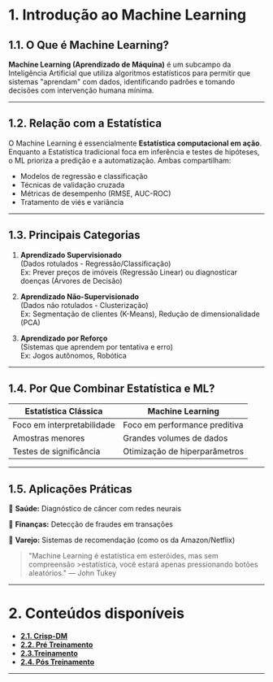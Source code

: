# 1. Introdução ao Machine Learning

## 1.1. O Que é Machine Learning?

**Machine Learning (Aprendizado de Máquina)** é um subcampo da Inteligência Artificial que utiliza algoritmos estatísticos para permitir que sistemas "aprendam" com dados, identificando padrões e tomando decisões com intervenção humana mínima.

---

## 1.2. Relação com a Estatística

O Machine Learning é essencialmente **Estatística computacional em ação**. Enquanto a Estatística tradicional foca em inferência e testes de hipóteses, o ML prioriza a predição e a automatização. Ambas compartilham:

- Modelos de regressão e classificação  
- Técnicas de validação cruzada  
- Métricas de desempenho (RMSE, AUC-ROC)  
- Tratamento de viés e variância

---

## 1.3. Principais Categorias

1. **Aprendizado Supervisionado**  
   (Dados rotulados - Regressão/Classificação)  
   Ex: Prever preços de imóveis (Regressão Linear) ou diagnosticar doenças (Árvores de Decisão)

2. **Aprendizado Não-Supervisionado**  
   (Dados não rotulados - Clusterização)  
   Ex: Segmentação de clientes (K-Means), Redução de dimensionalidade (PCA)

3. **Aprendizado por Reforço**  
   (Sistemas que aprendem por tentativa e erro)  
   Ex: Jogos autônomos, Robótica

---

## 1.4. Por Que Combinar Estatística e ML?

| Estatística Clássica          | Machine Learning             |
|-------------------------------|------------------------------|
| Foco em interpretabilidade    | Foco em performance preditiva|
| Amostras menores              | Grandes volumes de dados     |
| Testes de significância       | Otimização de hiperparâmetros|

---

## 1.5. Aplicações Práticas
🏥 **Saúde:** Diagnóstico de câncer com redes neurais

🏦 **Finanças:** Detecção de fraudes em transações

🛒 **Varejo:** Sistemas de recomendação (como os da Amazon/Netflix)

>"Machine Learning é estatística em esteróides, mas sem compreensão >estatística, você estará apenas pressionando botões aleatórios." — John Tukey

---

# 2. Conteúdos disponíveis

- [**2.1. Crisp-DM**](./2.1_CRISP-DM/2.1.1_CRISP-DM.md)
- [**2.2. Pré Treinamento**](./2.1_CRISP-DM/2.1.2_Pre_treinamento.md)
- [**2.3.Treinamento**](./2.1_CRISP-DM/2.1.3_Treinamento.md)
- [**2.4. Pós Treinamento**](./2.1_CRISP-DM/2.1.4_Pos_treinamento.md)

---